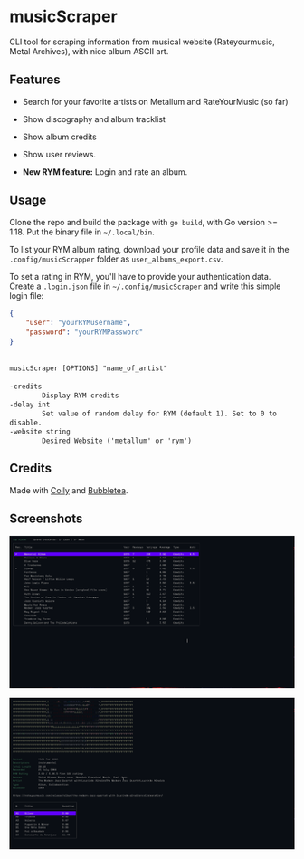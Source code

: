 # musicScraper

CLI tool for scraping information from musical website (Rateyourmusic, Metal
Archives), with nice album ASCII art.

## Features

- Search for your favorite artists on Metallum and RateYourMusic (so far)

- Show discography and album tracklist

- Show album credits

- Show user reviews.

- **New RYM feature:** Login and rate an album.

## Usage

Clone the repo and build the package with `go build`, with Go version >= 1.18. Put the binary file in `~/.local/bin`.

To list your RYM album rating, download your profile data and save it in the
`.config/musicScrapper` folder as `user_albums_export.csv`.

To set a rating in RYM, you'll have to provide your authentication data. Create
a `.login.json` file in `~/.config/musicScraper` and write this simple login file:

```json 
{ 
    "user": "yourRYMusername",
    "password": "yourRYMPassword"
}

```

```shell

musicScraper [OPTIONS] "name_of_artist"

-credits
        Display RYM credits
-delay int
        Set value of random delay for RYM (default 1). Set to 0 to disable.
-website string
        Desired Website ('metallum' or 'rym')
```

## Credits

Made with [Colly](https://github.com/gocolly/colly) and [Bubbletea](https://github.com/charmbracelet/bubbletea).

## Screenshots

![1](./images/1688463493.png)

![2](./images/1688464348.png)
